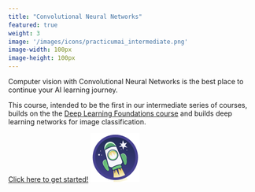 ```yaml
---
title: "Convolutional Neural Networks"
featured: true
weight: 3
image: '/images/icons/practicumai_intermediate.png'
image-width: 100px
image-height: 100px
---
```


Computer vision with Convolutional Neural Networks is the best place to continue your AI learning journey.

This course, intended to be the first in our intermediate series of courses, builds on the the [Deep Learning Foundations course](/courses/deep_learning) and builds deep learning networks for image classification. 

[Click here to get started!](/cnn/README/) <a href='/cnn/README/'><img src='/images/icons/practicumai_intermediate.png' alt='Practicum AI CNN course icon' width='100'></a>
